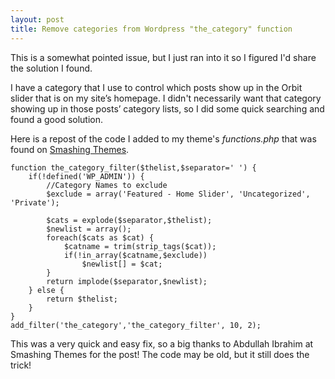 ```yaml
---
layout: post
title: Remove categories from Wordpress "the_category" function
---
```


This is a somewhat pointed issue, but I just ran into it so I figured I'd share the solution I found.

I have a category that I use to control which posts show up in the Orbit slider that is on my site’s homepage. I didn't necessarily want that category showing up in those posts’ category lists, so I did some quick searching and found a good solution.

Here is a repost of the code I added to my theme's *functions.php* that was found on [Smashing Themes](http://www.smashingthemes.com/blog/how-to-remove-categories-from-the_category-function-in-wordpress/).

```
function the_category_filter($thelist,$separator=' ') {
    if(!defined('WP_ADMIN')) {
        //Category Names to exclude
        $exclude = array('Featured - Home Slider', 'Uncategorized', 'Private');
         
        $cats = explode($separator,$thelist);
        $newlist = array();
        foreach($cats as $cat) {
            $catname = trim(strip_tags($cat));
            if(!in_array($catname,$exclude))
                $newlist[] = $cat;
        }
        return implode($separator,$newlist);
    } else {
        return $thelist;
    }
}
add_filter('the_category','the_category_filter', 10, 2);
```

This was a very quick and easy fix, so a big thanks to Abdullah Ibrahim at Smashing Themes for the post! The code may be old, but it still does the trick!
